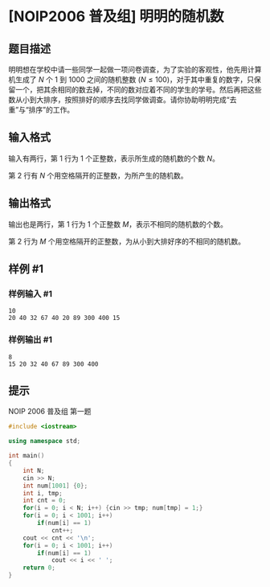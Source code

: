 # [NOIP2006 普及组] 明明的随机数

## 题目描述

明明想在学校中请一些同学一起做一项问卷调查，为了实验的客观性，他先用计算机生成了 $N$ 个 $1$ 到 $1000$ 之间的随机整数 $(N\leq100)$，对于其中重复的数字，只保留一个，把其余相同的数去掉，不同的数对应着不同的学生的学号。然后再把这些数从小到大排序，按照排好的顺序去找同学做调查。请你协助明明完成“去重”与“排序”的工作。

## 输入格式

输入有两行，第 $1$ 行为 $1$ 个正整数，表示所生成的随机数的个数 $N$。

第 $2$ 行有 $N$ 个用空格隔开的正整数，为所产生的随机数。

## 输出格式

输出也是两行，第 $1$ 行为 $1$ 个正整数 $M$，表示不相同的随机数的个数。

第 $2$ 行为 $M$ 个用空格隔开的正整数，为从小到大排好序的不相同的随机数。

## 样例 #1

### 样例输入 #1

```
10
20 40 32 67 40 20 89 300 400 15
```

### 样例输出 #1

```
8
15 20 32 40 67 89 300 400
```

## 提示

NOIP 2006 普及组 第一题

```C++
#include <iostream>

using namespace std;

int main()
{
    int N;
    cin >> N;
    int num[1001] {0};
    int i, tmp;
    int cnt = 0;
    for(i = 0; i < N; i++) {cin >> tmp; num[tmp] = 1;}
    for(i = 0; i < 1001; i++)
        if(num[i] == 1)
            cnt++;
    cout << cnt << '\n';
    for(i = 0; i < 1001; i++)
        if(num[i] == 1)
            cout << i << ' ';
    return 0;
}
```